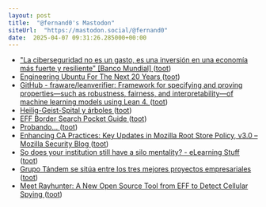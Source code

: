 ```yaml
---
layout: post
title:  "@fernand0's Mastodon"
siteUrl:  "https://mastodon.social/@fernand0"
date:  2025-04-07 09:31:26.285000+00:00
---
```

*  ["La ciberseguridad no es un gasto, es una inversión en una economía más fuerte y resiliente" [Banco Mundial] ](https://blog.segu-info.com.ar/2025/03/la-ciberseguridad-no-es-un-gasto-es-una.htm) ([toot](https://mastodon.social/@fernand0/114295982409896596))
*  [Engineering Ubuntu For The Next 20 Years ](https://discourse.ubuntu.com/t/engineering-ubuntu-for-the-next-20-years/5500) ([toot](https://mastodon.social/@fernand0/114295751917998876))
*  [GitHub - fraware/leanverifier: Framework for specifying and proving properties—such as robustness, fairness, and interpretability—of machine learning models using Lean 4. ](https://github.com/fraware/leanverifie) ([toot](https://mastodon.social/@fernand0/114294061583136475))
*  [Heilig-Geist-Spital y árboles ](https://www.flickr.com/photos/fernand0/54400602533) ([toot](https://mastodon.social/@fernand0/114292273537799164))
*  [EFF Border Search Pocket Guide ](https://www.eff.org/document/eff-border-search-pocket-guid) ([toot](https://mastodon.social/@fernand0/114292238339520941))
*  [Probando… ](https://avecesunafoto.wordpress.com/2025/04/05/probando) ([toot](https://mastodon.social/@fernand0/114291878153110090))
*  [Enhancing CA Practices: Key Updates in Mozilla Root Store Policy, v3.0 – Mozilla Security Blog ](https://blog.mozilla.org/security/2025/03/12/enhancing-ca-practices-key-updates-in-mozilla-root-store-policy-v3-0) ([toot](https://mastodon.social/@fernand0/114291860330127600))
*  [So does your institution still have a silo mentality? - eLearning Stuff ](https://elearningstuff.net/2025/03/07/so-does-your-institution-still-have-a-silo-mentality) ([toot](https://mastodon.social/@fernand0/114291704429353701))
*  [Grupo Tándem se sitúa entre los tres mejores proyectos empresariales ](https://redaccion.camarazaragoza.com/grupo-tandem-mejores-proyectos-empresariales-hostelero) ([toot](https://mastodon.social/@fernand0/114291505548700852))
*  [Meet Rayhunter: A New Open Source Tool from EFF to Detect Cellular Spying ](https://www.eff.org/deeplinks/2025/03/meet-rayhunter-new-open-source-tool-eff-detect-cellular-spyin) ([toot](https://mastodon.social/@fernand0/114291215503281297))
